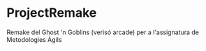 # ProjectRemake
Remake del Ghost 'n Goblins (verisó arcade) per a l'assignatura de Metodologies Àgils
